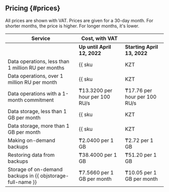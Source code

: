 ## Pricing {#prices}

All prices are shown with VAT. Prices are given for a 30-day month. For shorter months, the price is higher. For longer months, it's lower.

Service | Cost, with VAT | |
---------------------------------------------------------- | ------------------------------- | -----
| | **Up until April 12, 2022** | **Starting April 13, 2022** |
Data operations, less than 1 million RU per months         | {{ sku|KZT|ydb.v1.serverless.requests|string }} | {{ sku|KZT|ydb.v1.serverless.requests|string }}
Data operations, over 1 million RU per month               | {{ sku|KZT|ydb.v1.serverless.requests|pricingRate.1|string }} per 1 million RU | ₸106.88 per 1 million RU
Data operations with a 1-month commitment                  | ₸13.3200 per hour per 100 RU/s | ₸17.76 per hour per 100 RU/s
Data storage, less than 1 GB per month                     | {{ sku|KZT|ydb.v1.serverless.storage|month|string }} | {{ sku|KZT|ydb.v1.serverless.storage|month|string }}
Data storage, more than 1 GB per month                     | {{ sku|KZT|ydb.cluster.v1.ssd|month|string }} per 1 GB per month | ₸107.28 per 1 GB per month
Making on-demand backups                                   | ₸2.0400 per 1 GB | ₸2.72 per 1 GB
Restoring data from backups                                | ₸38.4000 per 1 GB | ₸51.20 per 1 GB
Storage of on-demand backups in {{ objstorage-full-name }} | ₸7.5660 per 1 GB per month | ₸10.05 per 1 GB per month
